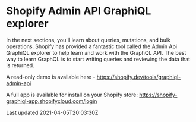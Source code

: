# Shopify Admin API GraphiQL explorer

In the next sections, you'll learn about queries, mutations, and bulk operations. Shopify has provided a fantastic tool called the Admin Api GraphiQL explorer to help learn and work with the GraphQL API. The best way to learn GraphQL is to start writing queries and reviewing the data that is returned.

A read-only demo is available here - https://shopify.dev/tools/graphiql-admin-api

A full app is available for install on your Shopify store: https://shopify-graphiql-app.shopifycloud.com/login

Last updated 2021-04-05T20:03:30Z